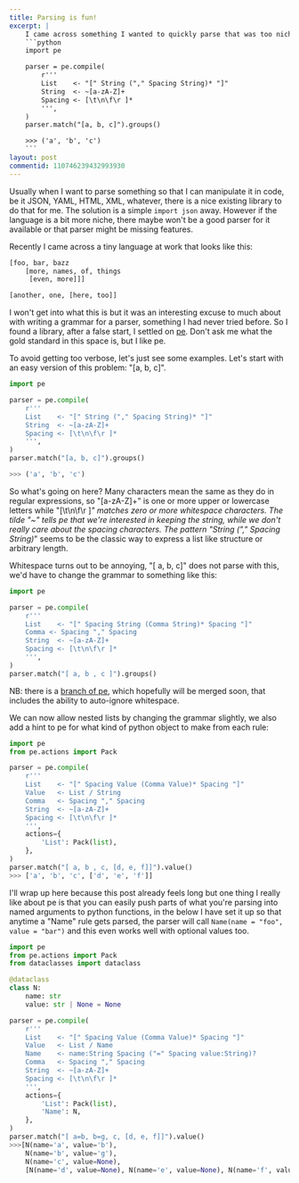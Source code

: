 ```yaml
---
title: Parsing is fun!
excerpt: |
    I came across something I wanted to quickly parse that was too niche to find a ready made parser for. Join me on a quick whip tour of writing a grammar for a PEG parser.
    ```python
    import pe

    parser = pe.compile(
        r'''
        List    <- "[" String ("," Spacing String)* "]"
        String  <- ~[a-zA-Z]+
        Spacing <- [\t\n\f\r ]*
        ''',
    )
    parser.match("[a, b, c]").groups()

    >>> ('a', 'b', 'c')
    ```
layout: post
commentid: 110746239432993930
---
```


Usually when I want to parse something so that I can manipulate it in code, be it JSON, YAML, HTML, XML, whatever, there is a nice existing library to do that for me. The solution is a simple `import json` away. However if the language is a bit more niche, there maybe won't be a good parser for it available or that parser might be missing features. 

Recently I came across a tiny language at work that looks like this:

```python
[foo, bar, bazz
    [more, names, of, things
     [even, more]]]

[another, one, [here, too]]
```

I won't get into what this is but it was an interesting excuse to much about with writing a grammar for a parser, something I had never tried before. So I found a library, after a false start, I settled on [pe](https://github.com/goodmami/pe). Don't ask me what the gold standard in this space is, but I like pe. 

To avoid getting too verbose, let's just see some examples. Let's start with an easy version of this problem: "[a, b, c]".

```python
import pe

parser = pe.compile(
    r'''
    List    <- "[" String ("," Spacing String)* "]"
    String  <- ~[a-zA-Z]+
    Spacing <- [\t\n\f\r ]*
    ''',
)
parser.match("[a, b, c]").groups()

>>> ('a', 'b', 'c')
```

So what's going on here? Many characters mean the same as they do in regular expressions, so "[a-zA-Z]+" is one or more upper or lowercase letters while "[\t\n\f\r ]*" matches zero or more whitespace characters. The tilde "~" tells pe that we're interested in keeping the string, while we don't really care about the spacing characters. The pattern "String ("," Spacing String)*" seems to be the classic way to express a list like structure or arbitrary length.

Whitespace turns out to be annoying, "[ a, b, c]" does not parse with this, we'd have to change the grammar to something like this:
```python
import pe

parser = pe.compile(
    r'''
    List    <- "[" Spacing String (Comma String)* Spacing "]"
    Comma <- Spacing "," Spacing
    String  <- ~[a-zA-Z]+
    Spacing <- [\t\n\f\r ]*
    ''',
)
parser.match("[ a, b , c ]").groups()
```

NB: there is a [branch of pe](https://github.com/goodmami/pe/blob/fix-6-autoignore/), which hopefully will be merged soon, that includes the ability to auto-ignore whitespace.

We can now allow nested lists by changing the grammar slightly, we also add a hint to pe for what kind of python object to make from each rule:
```python
import pe
from pe.actions import Pack

parser = pe.compile(
    r'''
    List    <- "[" Spacing Value (Comma Value)* Spacing "]"
    Value   <- List / String
    Comma   <- Spacing "," Spacing
    String  <- ~[a-zA-Z]+
    Spacing <- [\t\n\f\r ]*
    ''',
    actions={
        'List': Pack(list),
    },
)
parser.match("[ a, b , c, [d, e, f]]").value()
>>> ['a', 'b', 'c', ['d', 'e', 'f']]
```

I'll wrap up here because this post already feels long but one thing I really like about pe is that you can easily push parts of what you're parsing into named arguments to python functions, in the below I have set it up so that anytime a "Name" rule gets parsed, the parser will call `Name(name = "foo", value = "bar")` and this even works well with optional values too. 
```python
import pe
from pe.actions import Pack
from dataclasses import dataclass

@dataclass
class N:
    name: str
    value: str | None = None

parser = pe.compile(
    r'''
    List    <- "[" Spacing Value (Comma Value)* Spacing "]"
    Value   <- List / Name
    Name    <- name:String Spacing ("=" Spacing value:String)?
    Comma   <- Spacing "," Spacing
    String  <- ~[a-zA-Z]+
    Spacing <- [\t\n\f\r ]*
    ''',
    actions={
        'List': Pack(list),
        'Name': N,
    },
)
parser.match("[ a=b, b=g, c, [d, e, f]]").value()
>>>[N(name='a', value='b'),
    N(name='b', value='g'),
    N(name='c', value=None),
    [N(name='d', value=None), N(name='e', value=None), N(name='f', value=None)]]
```